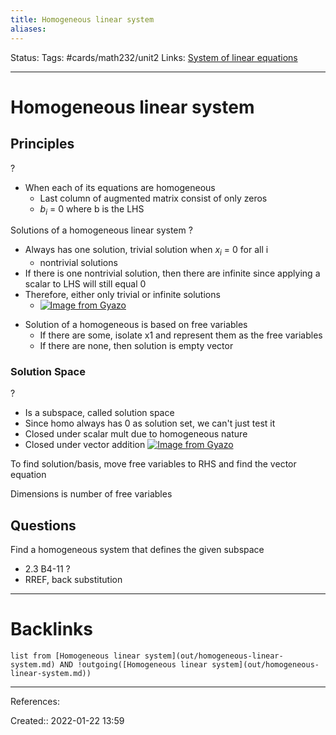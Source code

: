 ```yaml
---
title: Homogeneous linear system
aliases:
---
```

Status:
Tags: #cards/math232/unit2
Links: [System of linear equations](out/system-of-linear-equations.md)
___

# Homogeneous linear system

## Principles
?
- When each of its equations are homogeneous
	- Last column of augmented matrix consist of only zeros
	- $b_i$ = 0 where b is the LHS
<!--SR:!2022-03-11,29,190-->

Solutions of a homogeneous linear system
?
- Always has one solution, trivial solution when $x_i$ = 0 for all i
	- nontrivial solutions
- If there is one nontrivial solution, then there are infinite since applying a scalar to LHS will still equal 0
- Therefore, either only trivial or infinite solutions
	- [![Image from Gyazo](https://i.gyazo.com/13175d67587fa81393fc0713a435a00a.png)](https://gyazo.com/13175d67587fa81393fc0713a435a00a)
<!--SR:!2022-03-07,25,170-->

- Solution of a homogeneous is based on free variables
	- If there are some, isolate x1 and represent them as the free variables
	- If there are none, then solution is empty vector

### Solution Space
?
- Is a subspace, called solution space
- Since homo always has 0 as solution set, we can't just test it
- Closed under scalar mult due to homogeneous nature
- Closed under vector addition
[![Image from Gyazo](https://i.gyazo.com/c25a35f25fb871383286e31332b16675.png)](https://gyazo.com/c25a35f25fb871383286e31332b16675)
<!--SR:!2022-02-20,10,130-->

To find solution/basis, move free variables to RHS and find the vector equation

Dimensions is number of free variables
## Questions

Find a homogeneous system that defines the given subspace
- 2.3 B4-11
?
- RREF, back substitution
___
<!--SR:!2022-02-13,2,160-->

# Backlinks
```dataview
list from [Homogeneous linear system](out/homogeneous-linear-system.md) AND !outgoing([Homogeneous linear system](out/homogeneous-linear-system.md))
```
___
References:

Created:: 2022-01-22 13:59
